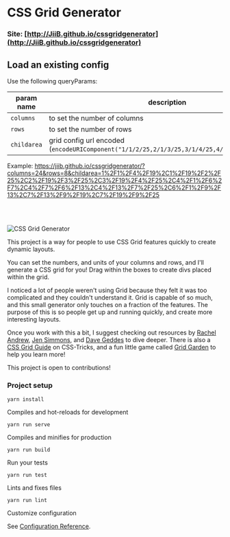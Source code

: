 # CSS Grid Generator

### Site: [http://JiiB.github.io/cssgridgenerator](http://JiiB.github.io/cssgridgenerator)

## Load an existing config

Use the following queryParams:

| param name  | description                                                                                    |
| ----------- | ---------------------------------------------------------------------------------------------- |
| `columns`   | to set the number of columns                                                                   |
| `rows`      | to set the number of rows                                                                      |
| `childarea` | grid config url encoded (`encodeURIComponent("1/1/2/25,2/1/3/25,3/1/4/25,4/1/5/25,5/1/6/25")`) |

Example: https://jiib.github.io/cssgridgenerator/?columns=24&rows=8&childarea=1%2F1%2F4%2F19%2C1%2F19%2F2%2F25%2C2%2F19%2F3%2F25%2C3%2F19%2F4%2F25%2C4%2F1%2F6%2F7%2C4%2F7%2F6%2F13%2C4%2F13%2F7%2F25%2C6%2F1%2F9%2F13%2C7%2F13%2F9%2F19%2C7%2F19%2F9%2F25

<br/>
<br/>

![CSS Grid Generator](https://s3-us-west-2.amazonaws.com/s.cdpn.io/28963/og-cssgrid.jpg)

This project is a way for people to use CSS Grid features quickly to create dynamic layouts.

You can set the numbers, and units of your columns and rows, and I'll generate a CSS grid for you! Drag within the boxes to create divs placed within the grid.

I noticed a lot of people weren't using Grid because they felt it was too complicated and they couldn't understand it. Grid is capable of so much, and this small generator only touches on a fraction of the features. The purpose of this is so people get up and running quickly, and create more interesting layouts.

Once you work with this a bit, I suggest checking out resources by [Rachel Andrew](https://twitter.com/rachelandrew), [Jen Simmons](https://twitter.com/jensimmons), and [Dave Geddes](https://twitter.com/geddski) to dive deeper. There is also a [CSS Grid Guide](https://css-tricks.com/snippets/css/complete-guide-grid/) on CSS-Tricks, and a fun little game called [Grid Garden](https://cssgridgarden.com/) to help you learn more!

This project is open to contributions!

### Project setup

```
yarn install
```

Compiles and hot-reloads for development

```
yarn run serve
```

Compiles and minifies for production

```
yarn run build
```

Run your tests

```
yarn run test
```

Lints and fixes files

```
yarn run lint
```

Customize configuration

See [Configuration Reference](https://cli.vuejs.org/config/).
